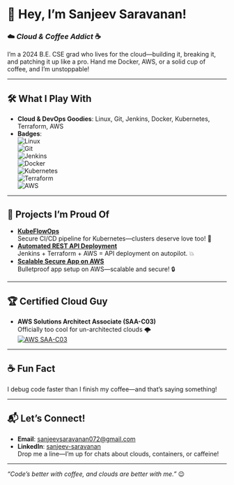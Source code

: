 # 👋 Hey, I’m Sanjeev Saravanan!  
### ☁️ *Cloud & Coffee Addict* ☕  

I’m a 2024 B.E. CSE grad  who lives for the cloud—building it, breaking it, and patching it up like a pro. Hand me Docker, AWS, or a solid cup of coffee, and I’m unstoppable! 

---

## 🛠️ What I Play With  
- **Cloud & DevOps Goodies**: Linux, Git, Jenkins, Docker, Kubernetes, Terraform, AWS  
- **Badges**:  
  ![Linux](https://img.shields.io/badge/-Linux-000000?style=flat&logo=linux)  
  ![Git](https://img.shields.io/badge/-Git-F05032?style=flat&logo=git&logoColor=white)  
  ![Jenkins](https://img.shields.io/badge/-Jenkins-D24939?style=flat&logo=jenkins)  
  ![Docker](https://img.shields.io/badge/-Docker-2496ED?style=flat&logo=docker&logoColor=white)  
  ![Kubernetes](https://img.shields.io/badge/-Kubernetes-326CE5?style=flat&logo=kubernetes)  
  ![Terraform](https://img.shields.io/badge/-Terraform-7B42BC?style=flat&logo=terraform)  
  ![AWS](https://img.shields.io/badge/-AWS-232F3E?style=flat&logo=amazon-aws)  

---

## 🌟 Projects I’m Proud Of  
- **[KubeFlowOps](https://github.com/sanjeev-saravanan/KubeFlowOps-Secure-Automated-CI-CD-for-Kubernetes)**  
  Secure CI/CD pipeline for Kubernetes—clusters deserve love too! 🐳  
- **[Automated REST API Deployment](https://github.com/sanjeev-saravanan/Automated-REST-API-Deployment-with-Terraform-Jenkins-and-AWS)**  
  Jenkins + Terraform + AWS = API deployment on autopilot. 💥  
- **[Scalable Secure App on AWS](https://github.com/sanjeev-saravanan/Scalable-Secure-App-Deployment-on-AWS)**  
  Bulletproof app setup on AWS—scalable and secure! 🔒  

---

## 🏆 Certified Cloud Guy  
- **AWS Solutions Architect Associate (SAA-C03)**  
  Officially too cool for un-architected clouds 🌩️  
  [![AWS SAA-C03](https://images.credly.com/size/110x110/images/2c3f8e4b-8aca-4d55-8c76-75ff12db80e3/image.png)](https://www.credly.com/badges/258dd252-de1b-4f27-b1c9-0455f3befbe3/public_url)  

---

## ☕ Fun Fact  
I debug code faster than I finish my coffee—and that’s saying something!  

---

## 📬 Let’s Connect!  
- **Email**: [sanjeevsaravanan072@gmail.com](mailto:sanjeevsaravanan072@gmail.com)  
- **LinkedIn**: [sanjeev-saravanan](https://www.linkedin.com/in/sanjeev-saravanan)  
Drop me a line—I’m up for chats about clouds, containers, or caffeine!  

---

*“Code’s better with coffee, and clouds are better with me.”* 😉  
